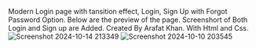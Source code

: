 Modern Login page with tansition effect, Login, Sign Up with Forgot Password Option.
Below are the preview of the page.
Screenshort of Both Login and Sign up are Added. 
Created By Arafat Khan.
With Html and Css.
![Screenshot 2024-10-14 213349](https://github.com/user-attachments/assets/1afbf281-2da0-4c99-a412-19ef1452f59a)
![Screenshot 2024-10-10 203545](https://github.com/user-attachments/assets/f1dd2640-56d1-4e03-814d-3dbaa9603e0d)

            
